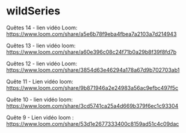 # wildSeries

Quêtes 14 - lien vidéo Loom: https://www.loom.com/share/a5e6b78f9eba4fbea7a2103a7d214943

Quêtes 13 - lien vidéo loom: https://www.loom.com/share/a60e396c08c24f71b0a29b8f39f8fd7b

Quêtes 12 - lien vidéo Loom: https://www.loom.com/share/3854d63e46294a178a67d9b702703ab1

Quête 11 - Lien vidéo loom: https://www.loom.com/share/9b871946a2e24983a56ac9efbc497f5c

Quête 10 - lien vidéo loom: https://www.loom.com/share/3cd5741ca25a4d669b379f6ec1c93304

Quête 9 - Lien vidéo loom : https://www.loom.com/share/53d1e2677333400c8159ad51c4c09dac



